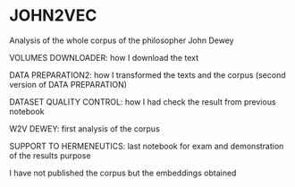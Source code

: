 # JOHN2VEC
Analysis of the whole corpus of the philosopher John Dewey

VOLUMES DOWNLOADER: how I download the text

DATA PREPARATION2: how I transformed the texts and the corpus (second version of DATA PREPARATION)

DATASET QUALITY CONTROL: how I had check the result from previous notebook

W2V DEWEY: first analysis of the corpus

SUPPORT TO HERMENEUTICS: last notebook for exam and demonstration of the results purpose

I have not published the corpus but the embeddings obtained

